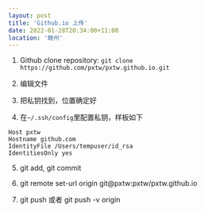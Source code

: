 ```yaml
---
layout: post
title: 'Github.io 上传'
date: 2022-01-28T20:34:00+11:00
location: '赣州'
---
```


1. Github clone repository: `git clone https://github.com/pxtw/pxtw.github.io.git` 

2. 编辑文件

3. 把私钥找到，位置确定好

4. 在`~/.ssh/config`里配置私钥，样板如下
```
Host pxtw
Hostname github.com
IdentityFile /Users/tempuser/id_rsa
IdentitiesOnly yes
```

5. git add, git commit

6. git remote set-url origin git@pxtw:pxtw/pxtw.github.io

7. git push 或者 git push -v origin
